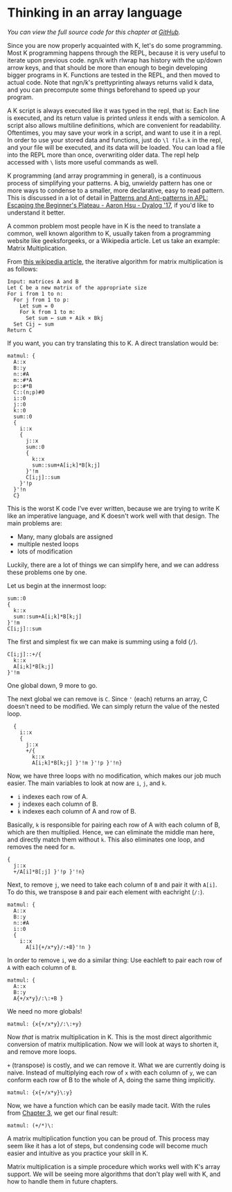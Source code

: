 # Thinking in an array language

*You can view the full source code for this chapter at [GitHub](code/matmul.k).*

Since you are now properly acquainted with K, let's do some programming.
Most K programming happens through the REPL, because it is very useful to iterate upon previous code. ngn/k with rlwrap has history with the up/down arrow keys, and that should be more than enough to begin developing bigger programs in K. Functions are tested in the REPL, and then moved to actual code. Note that ngn/k's prettyprinting always returns valid k data, and you can precompute some things beforehand to speed up your program.

A K script is always executed like it was typed in the repl, that is: Each line is executed, and its return value is printed *unless* it ends with a semicolon. A script also allows multiline definitions, which are convenient for readability. Oftentimes, you may save your work in a script, and want to use it in a repl. In order to use your stored data and functions, just do `\l file.k` in the repl, and your file will be executed, and its data will be loaded. You can load a file into the REPL more than once, overwriting older data. The repl help accessed with `\` lists more useful commands as well.

K programming (and array programming in general), is a continuous process of simplifying your patterns. A big, unwieldy pattern has one or more ways to condense to a smaller, more declarative, easy to read pattern. This is discussed in a lot of detail in [Patterns and Anti-patterns in APL: Escaping the Beginner's Plateau - Aaron Hsu - Dyalog '17](https://www.youtube.com/watch?v=9xCJ3BCIudI), if you'd like to understand it better.

A common problem most people have in K is the need to translate a common, well known algorithm to K, usually taken from a programming website like geeksforgeeks, or a Wikipedia article. Let us take an example: Matrix Multiplication.

From [this wikipedia article](https://en.wikipedia.org/wiki/Matrix_multiplication_algorithm), the iterative algorithm for matrix multiplication is as follows: 
```
Input: matrices A and B
Let C be a new matrix of the appropriate size
For i from 1 to n:
  For j from 1 to p:
    Let sum = 0
    For k from 1 to m:
      Set sum ← sum + Aik × Bkj
  Set Cij ← sum
Return C
```

If you want, you can try translating this to K. A direct translation would be:
```
matmul: {
  A::x
  B::y
  n::#A
  m::#*A
  p::#*B
  C::(n;p)#0
  i::0
  j::0
  k::0
  sum::0
  {
    i::x
    {
      j::x
      sum::0
      {
        k::x
        sum::sum+A[i;k]*B[k;j] 
      }'!m
      C[i;j]::sum
    }'!p
  }'!n
  C}
```
This is the worst K code I've ever written, because we are trying to write K like an imperative language, and K doesn't work well with that design. The main problems are:

- Many, many globals are assigned
- multiple nested loops
- lots of modification

Luckily, there are a lot of things we can simplify here, and we can address these problems one by one.

Let us begin at the innermost loop:
```
sum::0
{
  k::x
  sum::sum+A[i;k]*B[k;j] 
}'!m
C[i;j]::sum
```

The first and simplest fix we can make is summing using a fold (`/`).

```
C[i;j]::+/{
  k::x
  A[i;k]*B[k;j] 
}'!m
```

One global down, 9 more to go.

The next global we can remove is `C`. Since `'` (each) returns an array, C doesn't need to be modified. We can simply return the value of the nested loop.

```
  {
    i::x
    {
      j::x
      +/{
        k::x
        A[i;k]*B[k;j] }'!m }'!p }'!n}
```

Now, we have three loops with no modification, which makes our job much easier. The main variables to look at now are `i`, `j`, and `k`.

- `i` indexes each row of A.
- `j` indexes each column of B.
- `k` indexes each column of A and row of B.

Basically, `k` is responsible for pairing each row of A with each column of B, which are then multiplied. Hence, we can eliminate the middle man here, and directly match them without `k`. This also eliminates one loop, and removes the need for `m`.

```
{
  j::x
  +/A[i]*B[;j] }'!p }'!n}
```
Next, to remove `j`, we need to take each column of `B` and pair it with `A[i]`. To do this, we transpose `B` and pair each element with eachright (`/:`).

```
matmul: {
  A::x
  B::y
  n::#A
  i::0
  {
    i::x
      A[i]{+/x*y}/:+B}'!n }
```

In order to remove `i`, we do a similar thing: Use eachleft to pair each row of `A` with each column of `B`.

```
matmul: {
  A::x
  B::y
  A{+/x*y}/:\:+B }
```

We need no more globals!
```
matmul: {x{+/x*y}/:\:+y}
```

Now *that* is matrix multiplication in K. This is the most direct algorithmic conversion of matrix multiplication. Now we will look at ways to shorten it, and remove more loops.

`+` (transpose) is costly, and we can remove it. What we are currently doing is naive. Instead of multiplying each row of `x` with each column of `y`, we can conform each row of B to the whole of A, doing the same thing implicitly.

```
matmul: {x{+/x*y}\:y}
```

Now, we have a function which can be easily made tacit. With the rules from [Chapter 3](3-functions-and-variables.md#trains), we get our final result:

```
matmul: (+/*)\:
```
A matrix multiplication function you can be proud of. This process may seem like it has a lot of steps, but condensing code will become much easier and intuitive as you practice your skill in K.

Matrix multiplication is a simple procedure which works well with K's array support. We will be seeing more algorithms that don't play well with K, and how to handle them in future chapters.
